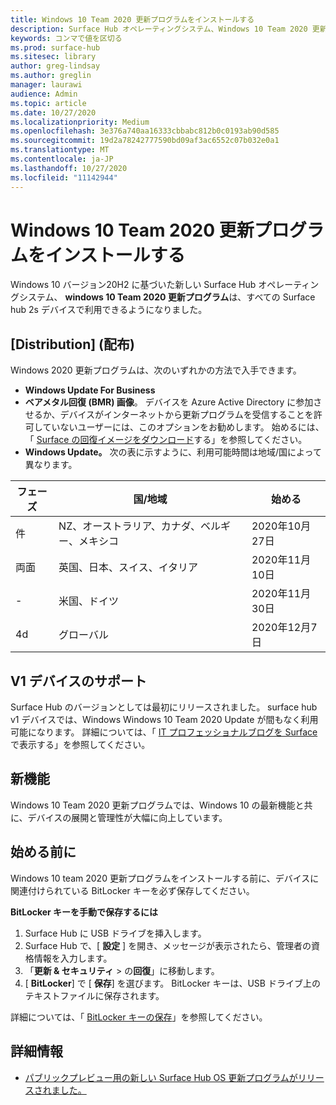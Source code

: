 ```yaml
---
title: Windows 10 Team 2020 更新プログラムをインストールする
description: Surface Hub オペレーティングシステム、Windows 10 Team 2020 更新プログラムの最新の更新プログラムを入手します。
keywords: コンマで値を区切る
ms.prod: surface-hub
ms.sitesec: library
author: greg-lindsay
ms.author: greglin
manager: laurawi
audience: Admin
ms.topic: article
ms.date: 10/27/2020
ms.localizationpriority: Medium
ms.openlocfilehash: 3e376a740aa16333cbbabc812b0c0193ab90d585
ms.sourcegitcommit: 19d2a78242777590bd09af3ac6552c07b032e0a1
ms.translationtype: MT
ms.contentlocale: ja-JP
ms.lasthandoff: 10/27/2020
ms.locfileid: "11142944"
---
```

# Windows 10 Team 2020 更新プログラムをインストールする 

Windows 10 バージョン20H2 に基づいた新しい Surface Hub オペレーティングシステム、 **windows 10 Team 2020 更新プログラム**は、すべての Surface hub 2s デバイスで利用できるようになりました。  

## [Distribution] (配布)

Windows 2020 更新プログラムは、次のいずれかの方法で入手できます。

- **Windows Update For Business**
- **ベアメタル回復 (BMR) 画像**。 デバイスを Azure Active Directory に参加させるか、デバイスがインターネットから更新プログラムを受信することを許可していないユーザーには、このオプションをお勧めします。 始めるには、「 [Surface の回復イメージをダウンロード](https://support.microsoft.com/surfacerecoveryimage)する」を参照してください。
- **Windows Update。** 次の表に示すように、利用可能時間は地域/国によって異なります。

| フェーズ | 国/地域                         | 始める          |
| ----- | -------------------------------------- | ----------------- |
| 件     | NZ、オーストラリア、カナダ、ベルギー、メキシコ | 2020年10月27日  |
| 両面     | 英国、日本、スイス、イタリア          | 2020年11月10日 |
| -     | 米国、ドイツ                            | 2020年11月30日 |
| 4d     | グローバル                                 | 2020年12月7日  |


## V1 デバイスのサポート 

Surface Hub のバージョンとしては最初にリリースされました。 surface hub v1 デバイスでは、Windows Windows 10 Team 2020 Update が間もなく利用可能になります。 詳細については、「 [IT プロフェッショナルブログを Surface](https://techcommunity.microsoft.com/t5/surface-it-pro-blog/surface-hub-windows-10-team-2020-update-available-october-27/ba-p/1810739)で表示する」を参照してください。
 
## 新機能

Windows 10 Team 2020 更新プログラムでは、Windows 10 の最新機能と共に、デバイスの展開と管理性が大幅に向上しています。 
 
## 始める前に

Windows 10 team 2020 更新プログラムをインストールする前に、デバイスに関連付けられている BitLocker キーを必ず保存してください。

**BitLocker キーを手動で保存するには**

1. Surface Hub に USB ドライブを挿入します。
2. Surface Hub で、[ **設定** ] を開き、メッセージが表示されたら、管理者の資格情報を入力します。
3. 「**更新 & セキュリティ**  >  の**回復**」に移動します。
4. [ **BitLocker**] で [ **保存**] を選びます。 BitLocker キーは、USB ドライブ上のテキストファイルに保存されます。

詳細については、「 [BitLocker キーの保存](save-bitlocker-key-surface-hub.md)」を参照してください。


## 詳細情報


- [パブリックプレビュー用の新しい Surface Hub OS 更新プログラムがリリースされました。](https://techcommunity.microsoft.com/t5/surface-it-pro-blog/new-surface-hub-os-update-released-for-public-preview/ba-p/1534823)

